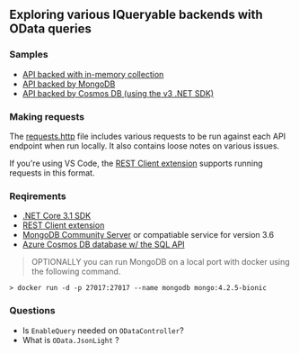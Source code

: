 ## Exploring various IQueryable backends with OData queries

### Samples

- [API backed with in-memory collection](InMemoryApi/)
- [API backed by MongoDB](MongoApi/)
- [API backed by Cosmos DB (using the v3 .NET SDK)](CosmosSQlAi/)

### Making requests
The [requests.http](requests.http) file includes various requests to be run against each API endpoint when run locally. It also contains loose notes on various issues.

 If you're using VS Code, the [REST Client extension](https://marketplace.visualstudio.com/items?itemName=humao.rest-client&WT.mc_id=odata-github-cephilli) supports running requests in this format.

### Reqirements

- [.NET Core 3.1 SDK](https://dotnet.microsoft.com/download/dotnet-core?WT.mc_id=odata-github-cephilli)
- [REST Client extension](https://marketplace.visualstudio.com/items?itemName=humao.rest-client&WT.mc_id=odata-github-cephilli)
- [MongoDB Community Server](https://www.mongodb.com/download-center/community) or compatiable service for version 3.6
- [Azure Cosmos DB database w/ the SQL API ](https://azure.microsoft.com/try/cosmosdb/?WT.mc_id=odata-github-cephilli)

> OPTIONALLY you can run MongoDB on a local port with docker using the following command.

```shell
> docker run -d -p 27017:27017 --name mongodb mongo:4.2.5-bionic
```

### Questions

- Is `EnableQuery` needed on `ODataController`?
- What is `OData.JsonLight` ?
